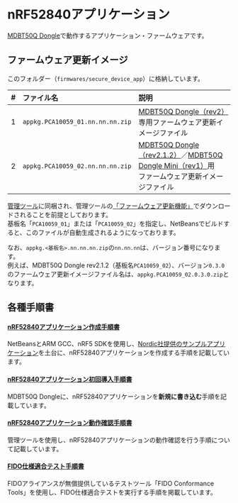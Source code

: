 # nRF52840アプリケーション

[MDBT50Q Dongle](../../../FIDO2Device/MDBT50Q_Dongle/README.md)で動作するアプリケーション・ファームウェアです。

## ファームウェア更新イメージ

このフォルダー（`firmwares/secure_device_app`）に格納しています。

| # |ファイル名 |説明 |
|:-:|:-|:-|
|1|`appkg.PCA10059_01.nn.nn.nn.zip`|[MDBT50Q Dongle（rev2）](../../../FIDO2Device/MDBT50Q_Dongle/pcb_rev2/README.md)専用ファームウェア更新イメージファイル|
|2|`appkg.PCA10059_02.nn.nn.nn.zip`|[MDBT50Q Dongle（rev2.1.2）](../../../FIDO2Device/MDBT50Q_Dongle/pcb_rev2_1_2/README.md)／[MDBT50Q Dongle Mini（rev1）](../../../FIDO2Device/MDBT50Q_Dongle_mini/pcb_rev1/README.md)用<br>ファームウェア更新イメージファイル|

[管理ツール](../../../MaintenanceTool)に同梱され、管理ツールの[「ファームウェア更新機能」](../../../MaintenanceTool/macOSApp/UPDATEFIRMWARE.md)でダウンロードされることを前提としております。<br>
基板名「`PCA10059_01`」または「`PCA10059_02`」を指定し、NetBeansでビルドすると、このファイルが自動生成されるようになっております。

なお、`appkg.<基板名>.nn.nn.nn.zip`の`nn.nn.nn`は、バージョン番号になります。<br>
例えば、MDBT50Q Dongle rev2.1.2（基板名`PCA10059_02`）、バージョン`0.3.0`のファームウェア更新イメージファイル名は、`appkg.PCA10059_02.0.3.0.zip`となります。

## 各種手順書

#### [nRF52840アプリケーション作成手順書](../../../nRF52840_app/firmwares/secure_device_app/BUILDAPP.md)
NetBeansとARM GCC、nRF5 SDKを使用し、[Nordic社提供のサンプルアプリケーション](https://infocenter.nordicsemi.com/topic/sdk_nrf5_v17.0.2/ble_sdk_app_hrs.html)を土台に、nRF52840アプリケーションを作成する手順を記載しています。

#### [nRF52840アプリケーション初回導入手順書](../../../nRF52840_app/firmwares/secure_device_app/WRITEAPP.md)
MDBT50Q Dongleに、nRF52840アプリケーションを<b>新規に書き込む</b>手順を記載しています。

#### [nRF52840アプリケーション動作確認手順書](../../../nRF52840_app/firmwares/secure_device_app/TESTAPP.md)
管理ツールを使用し、nRF52840アプリケーションの動作確認を行う手順について記載しています。

#### [FIDO仕様適合テスト手順書](../../../FIDO2Device/CONFORMANCE.md)
FIDOアライアンスが無償提供しているテストツール「FIDO Conformance Tools」を使用し、FIDO仕様適合テストを実行する手順を掲載しています。
